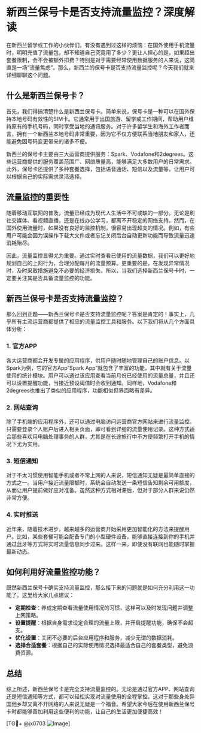 # 新西兰保号卡是否支持流量监控？深度解读

在新西兰留学或工作的小伙伴们，有没有遇到过这样的烦恼：在国外使用手机流量时，明明充值了流量包，却不知道自己究竟用了多少？更让人担心的是，如果超出套餐限制，会不会被额外扣费？特别是对于需要经常使用数据服务的人来说，这简直是一场“流量焦虑”。那么，新西兰的保号卡是否支持流量监控呢？今天我们就来详细聊聊这个问题。

## 什么是新西兰保号卡？

首先，我们得搞清楚什么是新西兰保号卡。简单来说，保号卡是一种可以在国外保持本地号码有效性的SIM卡。它通常用于出国旅游、留学或工作期间，帮助用户维持原有的手机号码，同时享受当地的通讯服务。对于许多留学生和海外工作者而言，拥有一个新西兰本地号码非常重要，因为它不仅方便联系当地朋友和家人，还能避免因号码变更带来的诸多不便。

新西兰的保号卡主要由三大运营商提供服务：Spark、Vodafone和2degrees。这些运营商提供的服务覆盖范围广、网络质量高，能够满足大多数用户的日常需求。此外，保号卡还提供了多种套餐选择，包括语音通话、短信以及流量等，让用户可以根据自己的实际需求灵活选择。

## 流量监控的重要性

随着移动互联网的普及，流量已经成为现代人生活中不可或缺的一部分。无论是刷社交媒体、看视频直播，还是在线办公学习，都离不开稳定的网络支持。然而，在国外使用流量时，如果没有良好的监控机制，很容易出现超支的情况。例如，有些用户可能会因为误操作下载大文件或者忘记关闭后台自动更新功能而导致流量迅速消耗殆尽。

因此，流量监控显得尤为重要。通过实时查看已使用的流量数据，我们可以更好地规划自己的上网行为，合理分配每月的流量预算。更重要的是，在发现异常情况时，及时采取措施避免不必要的经济损失。所以，当我们选择新西兰保号卡时，一定要关注其是否具备流量监控的功能。

## 新西兰保号卡是否支持流量监控？

那么回到正题——新西兰保号卡是否支持流量监控呢？答案是肯定的！事实上，几乎所有主流运营商都提供了相应的流量监控工具和服务。以下我们将从几个方面具体分析：

### 1. 官方APP

各大运营商都会开发专属的应用程序，供用户随时随地管理自己的账户信息。以Spark为例，它的官方App“Spark App”就包含了丰富的功能，其中就有关于流量使用的统计模块。用户可以通过该应用查看当前月份已经使用的流量总量，并且还可以设置提醒功能，当接近预设阈值时会收到通知。同样地，Vodafone和2degrees也推出了类似的应用程序，功能相似但界面略有差异。

### 2. 网站查询

除了手机端的应用程序外，还可以通过电脑访问运营商官方网站来进行流量监控。只需要登录个人账户后进入相关页面，即可看到详细的流量使用记录。这种方式适合那些喜欢用电脑处理事务的人群，尤其是在长途旅行中不方便频繁打开手机的情况下尤为实用。

### 3. 短信通知

对于不太习惯使用智能手机或者不常上网的人来说，短信通知无疑是最简单直接的方式之一。当用户接近流量限额时，系统会自动发送一条短信告知剩余可用额度，从而让用户提前做好应对准备。虽然这种方式相对滞后，但对于部分人群来说仍然非常方便。

### 4. 实时推送

近年来，随着技术进步，越来越多的运营商开始采用更加智能化的方法来提醒用户。比如，某些套餐可能会配备专门的小型硬件设备，能够直接连接到你的手机并通过蓝牙等方式将实时流量信息同步过来。这样一来，即使没有联网也能随时掌握最新动态。

## 如何利用好流量监控功能？

既然新西兰保号卡确实支持流量监控，那么接下来的问题就是如何充分利用这一功能了。这里给大家几点建议：

- **定期检查**：养成定期查看流量使用情况的习惯，这样可以及时发现问题并调整上网策略。
- **设置提醒**：根据自身需求设定合理的流量上限，并开启提醒功能，确保不会超支。
- **优化设置**：关闭不必要的后台应用程序和服务，减少无谓的数据消耗。
- **选择合适套餐**：根据自己的实际使用情况选择最适合自己的套餐类型，避免浪费资源。

## 总结

综上所述，新西兰保号卡是完全支持流量监控的。无论是通过官方APP、网站查询还是短信通知等方式，都可以轻松实现对流量使用的全程掌控。这对于那些身处异国他乡却又离不开网络的人来说无疑是一个福音。希望大家今后在使用新西兰保号卡时都能够善加利用这些便利的功能，让自己的生活更加便捷高效！

[TG💪+ @jx0703 ![Image](https://github.com/user-attachments/assets/dbca1d08-cadb-493c-b0ec-ad6f7a83f270)]